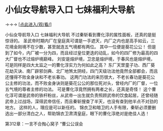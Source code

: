 # 小仙女导航导入口 七妹福利大导航

→→→ <a href="http://3t3e.com/index.html">[点此进入/观/看/]</a>

小仙女导航导入口 七妹福利大导航
不过秦斩看到曹化淳的属性面板，还真的是挺惊讶的。
    圣武帝时期内厂在皇庭真可谓是一手遮天，内厂之内也是高手如云，三花境金刚境不在少数，甚至就连五气境都有两位。
    其中一位便是葵花公公！
    但是到了如今，内厂被一分为四，而且经过皇位更迭的动乱，如今的四厂修为最高的四大厂督也不过熔炉境巅峰。
    刘安是熔炉境，卫忠是熔炉境，于春风也是熔炉境，可是同样是四大太监之一的曹化淳实力为何如此之高？
    东厂天罡童子功、西厂葵花劫灭诀、南厂辟邪剑典、北厂地煞太阴经，四门天级功法他竟然全部都会，而且还懂得不败金身诀和不老长春功。
    这两门功法的来历很大，不老长春功是葵花公公主修的功法，而不败金身诀则是葵花公公的那位死对头，曾经内厂的厂督，一位五气境的尊者主修的功法。
    可是曹化淳竟然拥有两者之长，还真是奇怪！
    这个曹化淳可谓是武帝的铁杆粉丝，从武帝一出生就负责照顾武帝的饮食起居，还曾经随武帝上过战场，深得武帝信任，而且秦斩搜查了半天，也没有查到他半点不对劲的地方。
    这样的人，理应是可以新任的。
    锦衣卫和暗卫的人手有限，秦斩必须要删选出一部分清白之人，帮助锦衣卫肃清皇庭，眼下的曹化淳绝对是绝佳人选！

第312章：一言不合掏心窝子
    “曹公公误会

